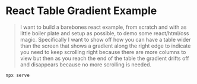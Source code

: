 # React Table Gradient Example

> I want to build a barebones react example, from scratch and with as little boiler plate and setup as possible, to demo some react/html/css magic. Specifically I want to show off how you can have a table wider than the screen that shows a gradient along the right edge to indicate you need to keep scrolling right because there are more columns to view but then as you reach the end of the table the gradient drifts off and disappears because no more scrolling is needed.

```
npx serve
```
